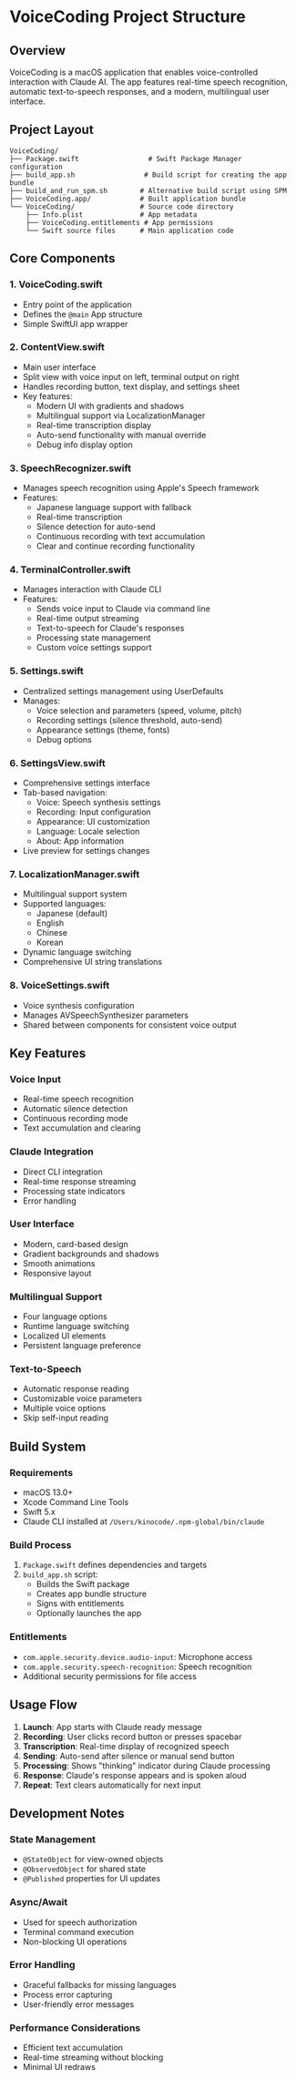 # VoiceCoding Project Structure

## Overview
VoiceCoding is a macOS application that enables voice-controlled interaction with Claude AI. The app features real-time speech recognition, automatic text-to-speech responses, and a modern, multilingual user interface.

## Project Layout

```
VoiceCoding/
├── Package.swift                 # Swift Package Manager configuration
├── build_app.sh                 # Build script for creating the app bundle
├── build_and_run_spm.sh        # Alternative build script using SPM
├── VoiceCoding.app/            # Built application bundle
└── VoiceCoding/                # Source code directory
    ├── Info.plist              # App metadata
    ├── VoiceCoding.entitlements # App permissions
    └── Swift source files      # Main application code
```

## Core Components

### 1. **VoiceCoding.swift**
- Entry point of the application
- Defines the `@main` App structure
- Simple SwiftUI app wrapper

### 2. **ContentView.swift**
- Main user interface
- Split view with voice input on left, terminal output on right
- Handles recording button, text display, and settings sheet
- Key features:
  - Modern UI with gradients and shadows
  - Multilingual support via LocalizationManager
  - Real-time transcription display
  - Auto-send functionality with manual override
  - Debug info display option

### 3. **SpeechRecognizer.swift**
- Manages speech recognition using Apple's Speech framework
- Features:
  - Japanese language support with fallback
  - Real-time transcription
  - Silence detection for auto-send
  - Continuous recording with text accumulation
  - Clear and continue recording functionality

### 4. **TerminalController.swift**
- Manages interaction with Claude CLI
- Features:
  - Sends voice input to Claude via command line
  - Real-time output streaming
  - Text-to-speech for Claude's responses
  - Processing state management
  - Custom voice settings support

### 5. **Settings.swift**
- Centralized settings management using UserDefaults
- Manages:
  - Voice selection and parameters (speed, volume, pitch)
  - Recording settings (silence threshold, auto-send)
  - Appearance settings (theme, fonts)
  - Debug options

### 6. **SettingsView.swift**
- Comprehensive settings interface
- Tab-based navigation:
  - Voice: Speech synthesis settings
  - Recording: Input configuration
  - Appearance: UI customization
  - Language: Locale selection
  - About: App information
- Live preview for settings changes

### 7. **LocalizationManager.swift**
- Multilingual support system
- Supported languages:
  - Japanese (default)
  - English
  - Chinese
  - Korean
- Dynamic language switching
- Comprehensive UI string translations

### 8. **VoiceSettings.swift**
- Voice synthesis configuration
- Manages AVSpeechSynthesizer parameters
- Shared between components for consistent voice output

## Key Features

### Voice Input
- Real-time speech recognition
- Automatic silence detection
- Continuous recording mode
- Text accumulation and clearing

### Claude Integration
- Direct CLI integration
- Real-time response streaming
- Processing state indicators
- Error handling

### User Interface
- Modern, card-based design
- Gradient backgrounds and shadows
- Smooth animations
- Responsive layout

### Multilingual Support
- Four language options
- Runtime language switching
- Localized UI elements
- Persistent language preference

### Text-to-Speech
- Automatic response reading
- Customizable voice parameters
- Multiple voice options
- Skip self-input reading

## Build System

### Requirements
- macOS 13.0+
- Xcode Command Line Tools
- Swift 5.x
- Claude CLI installed at `/Users/kinocode/.npm-global/bin/claude`

### Build Process
1. `Package.swift` defines dependencies and targets
2. `build_app.sh` script:
   - Builds the Swift package
   - Creates app bundle structure
   - Signs with entitlements
   - Optionally launches the app

### Entitlements
- `com.apple.security.device.audio-input`: Microphone access
- `com.apple.security.speech-recognition`: Speech recognition
- Additional security permissions for file access

## Usage Flow

1. **Launch**: App starts with Claude ready message
2. **Recording**: User clicks record button or presses spacebar
3. **Transcription**: Real-time display of recognized speech
4. **Sending**: Auto-send after silence or manual send button
5. **Processing**: Shows "thinking" indicator during Claude processing
6. **Response**: Claude's response appears and is spoken aloud
7. **Repeat**: Text clears automatically for next input

## Development Notes

### State Management
- `@StateObject` for view-owned objects
- `@ObservedObject` for shared state
- `@Published` properties for UI updates

### Async/Await
- Used for speech authorization
- Terminal command execution
- Non-blocking UI operations

### Error Handling
- Graceful fallbacks for missing languages
- Process error capturing
- User-friendly error messages

### Performance Considerations
- Efficient text accumulation
- Real-time streaming without blocking
- Minimal UI redraws